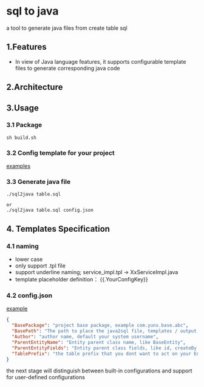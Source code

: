 # sql to java
a tool to generate java files from create table sql 

## 1.Features
* In view of Java language features, it supports configurable template files to generate corresponding java code

## 2.Architecture

## 3.Usage

### 3.1 Package
```
sh build.sh
```

### 3.2 Config template for your project
[examples](https://github.com/yugj/sql2java/master/examples)

### 3.3 Generate java file
```
./sql2java table.sql

or
./sql2java table.sql config.json
```

## 4. Templates Specification
### 4.1 naming
* lower case
* only support .tpl file
* support underline naming; service_impl.tpl -> XxServiceImpl.java
* template placeholder definition： {{.YourConfigKey}} 

### 4.2 config.json

[example](https://github.com/yugj/sql2java/master/config.json)

```json
{
  "BasePackage": "project base package, example com.yunx.base.abc", 
  "BasePath": "The path to place the java2sql file, templates / output, default java2sql file current dir",
  "Author": "author name, default your system username",
  "ParentEntityName": "Entity parent class name, like BaseEntity",
  "ParentEntityFields": "Entity parent class fields, like id, createBy and so on, this fields will not be generated",
  "TablePrefix": "the table prefix that you dont want to act on your EntityName, t_ -> t_user -> UserEntity "
}
```

the next stage will distinguish between built-in configurations and support for user-defined configurations